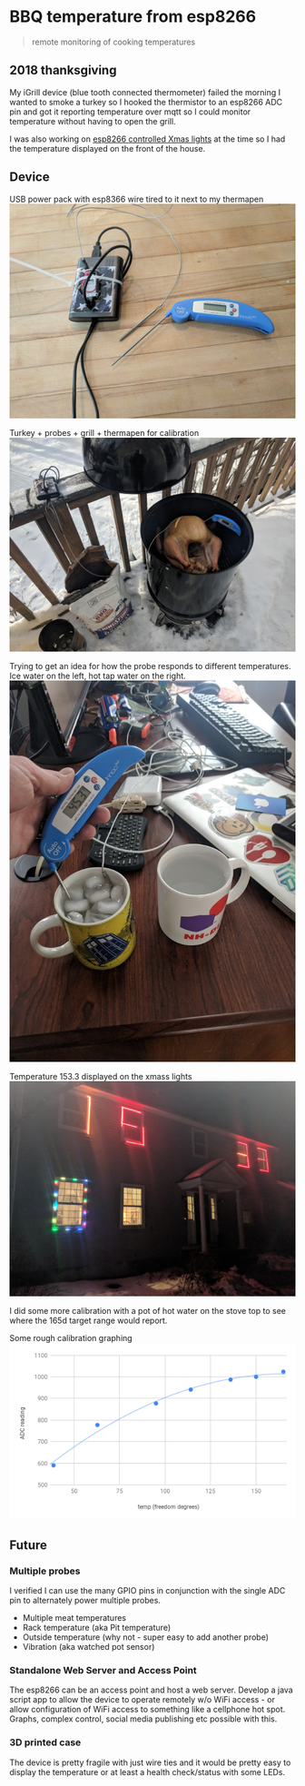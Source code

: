# BBQ temperature from esp8266
> remote monitoring of cooking temperatures

## 2018 thanksgiving
My iGrill device (blue tooth connected thermometer) failed the morning I wanted to smoke a turkey so I hooked the thermistor to an esp8266 ADC pin and got it reporting temperature over mqtt so I could monitor temperature without having to open the grill.

I was also working on [esp8266 controlled Xmas lights](https://github.com/mampersat/minions/tree/master/esp8266/strip) at the time so I had the temperature displayed on the front of the house.

## Device
USB power pack with esp8366 wire tired to it next to my thermapen
<img src="probes.jpg">

Turkey + probes + grill + thermapen for calibration
<img src="bbq.jpg">

Trying to get an idea for how the probe responds to different temperatures. Ice water on the left, hot tap water on the right.
<img src="calibration.jpg">

Temperature 153.3 displayed on the xmass lights
<img src="temp153.jpg">

I did some more calibration with a pot of hot water on the stove top to see where the 165d target range would report.

Some rough calibration graphing
<img src="graph.png">

## Future

### Multiple probes
I verified I can use the many GPIO pins in conjunction with the single ADC pin to alternately power multiple probes.
* Multiple meat temperatures
* Rack temperature (aka Pit temperature)
* Outside temperature (why not - super easy to add another probe)
* Vibration (aka watched pot sensor)

### Standalone Web Server and Access Point
The esp8266 can be an access point and host a web server. Develop a java script app to allow the device to operate remotely w/o WiFi access - or allow configuration of WiFi access to something like a cellphone hot spot.
Graphs, complex control, social media publishing etc possible with this.

### 3D printed case
The device is pretty fragile with just wire ties and it would be pretty easy to display the temperature or at least a health check/status with some LEDs.
